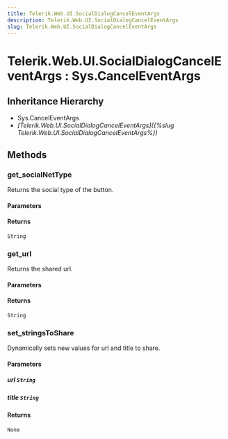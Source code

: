 ```yaml
---
title: Telerik.Web.UI.SocialDialogCancelEventArgs
description: Telerik.Web.UI.SocialDialogCancelEventArgs
slug: Telerik.Web.UI.SocialDialogCancelEventArgs
---
```


# Telerik.Web.UI.SocialDialogCancelEventArgs : Sys.CancelEventArgs 

## Inheritance Hierarchy

* Sys.CancelEventArgs
* *[Telerik.Web.UI.SocialDialogCancelEventArgs]({%slug Telerik.Web.UI.SocialDialogCancelEventArgs%})*


## Methods

###  get_socialNetType

Returns the social type of the button.

#### Parameters

#### Returns

`String` 

### get_url

Returns the shared url.

#### Parameters

#### Returns

`String` 

### set_stringsToShare

Dynamically sets new values for url and title to share.

#### Parameters

##### url `String`

##### title `String`

#### Returns

`None` 



